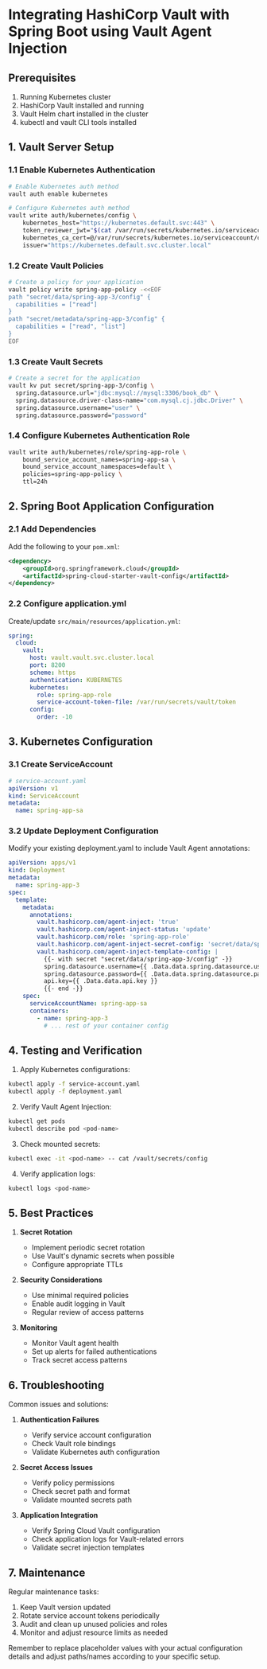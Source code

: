 # Integrating HashiCorp Vault with Spring Boot using Vault Agent Injection

## Prerequisites

1. Running Kubernetes cluster
2. HashiCorp Vault installed and running
3. Vault Helm chart installed in the cluster
4. kubectl and vault CLI tools installed

## 1. Vault Server Setup

### 1.1 Enable Kubernetes Authentication
```bash
# Enable Kubernetes auth method
vault auth enable kubernetes

# Configure Kubernetes auth method
vault write auth/kubernetes/config \
    kubernetes_host="https://kubernetes.default.svc:443" \
    token_reviewer_jwt="$(cat /var/run/secrets/kubernetes.io/serviceaccount/token)" \
    kubernetes_ca_cert=@/var/run/secrets/kubernetes.io/serviceaccount/ca.crt \
    issuer="https://kubernetes.default.svc.cluster.local"
```

### 1.2 Create Vault Policies
```bash
# Create a policy for your application
vault policy write spring-app-policy -<<EOF
path "secret/data/spring-app-3/config" {
  capabilities = ["read"]
}
path "secret/metadata/spring-app-3/config" {
  capabilities = ["read", "list"]
}
EOF
```

### 1.3 Create Vault Secrets
```bash
# Create a secret for the application
vault kv put secret/spring-app-3/config \
  spring.datasource.url="jdbc:mysql://mysql:3306/book_db" \
  spring.datasource.driver-class-name="com.mysql.cj.jdbc.Driver" \
  spring.datasource.username="user" \
  spring.datasource.password="password"
```

### 1.4 Configure Kubernetes Authentication Role
```bash
vault write auth/kubernetes/role/spring-app-role \
    bound_service_account_names=spring-app-sa \
    bound_service_account_namespaces=default \
    policies=spring-app-policy \
    ttl=24h
```

## 2. Spring Boot Application Configuration

### 2.1 Add Dependencies
Add the following to your `pom.xml`:
```xml
<dependency>
    <groupId>org.springframework.cloud</groupId>
    <artifactId>spring-cloud-starter-vault-config</artifactId>
</dependency>
```

### 2.2 Configure application.yml
Create/update `src/main/resources/application.yml`:
```yaml
spring:
  cloud:
    vault:
      host: vault.vault.svc.cluster.local
      port: 8200
      scheme: https
      authentication: KUBERNETES
      kubernetes:
        role: spring-app-role
        service-account-token-file: /var/run/secrets/vault/token
      config:
        order: -10
```

## 3. Kubernetes Configuration

### 3.1 Create ServiceAccount
```yaml
# service-account.yaml
apiVersion: v1
kind: ServiceAccount
metadata:
  name: spring-app-sa
```

### 3.2 Update Deployment Configuration
Modify your existing deployment.yaml to include Vault Agent annotations:
```yaml
apiVersion: apps/v1
kind: Deployment
metadata:
  name: spring-app-3
spec:
  template:
    metadata:
      annotations:
        vault.hashicorp.com/agent-inject: 'true'
        vault.hashicorp.com/agent-inject-status: 'update'
        vault.hashicorp.com/role: 'spring-app-role'
        vault.hashicorp.com/agent-inject-secret-config: 'secret/data/spring-app-3/config'
        vault.hashicorp.com/agent-inject-template-config: |
          {{- with secret "secret/data/spring-app-3/config" -}}
          spring.datasource.username={{ .Data.data.spring.datasource.username }}
          spring.datasource.password={{ .Data.data.spring.datasource.password }}
          api.key={{ .Data.data.api.key }}
          {{- end -}}
    spec:
      serviceAccountName: spring-app-sa
      containers:
        - name: spring-app-3
          # ... rest of your container config
```

## 4. Testing and Verification

1. Apply Kubernetes configurations:
```bash
kubectl apply -f service-account.yaml
kubectl apply -f deployment.yaml
```

2. Verify Vault Agent Injection:
```bash
kubectl get pods
kubectl describe pod <pod-name>
```

3. Check mounted secrets:
```bash
kubectl exec -it <pod-name> -- cat /vault/secrets/config
```

4. Verify application logs:
```bash
kubectl logs <pod-name>
```

## 5. Best Practices

1. **Secret Rotation**
   - Implement periodic secret rotation
   - Use Vault's dynamic secrets when possible
   - Configure appropriate TTLs

2. **Security Considerations**
   - Use minimal required policies
   - Enable audit logging in Vault
   - Regular review of access patterns

3. **Monitoring**
   - Monitor Vault agent health
   - Set up alerts for failed authentications
   - Track secret access patterns

## 6. Troubleshooting

Common issues and solutions:

1. **Authentication Failures**
   - Verify service account configuration
   - Check Vault role bindings
   - Validate Kubernetes auth configuration

2. **Secret Access Issues**
   - Verify policy permissions
   - Check secret path and format
   - Validate mounted secrets path

3. **Application Integration**
   - Verify Spring Cloud Vault configuration
   - Check application logs for Vault-related errors
   - Validate secret injection templates

## 7. Maintenance

Regular maintenance tasks:

1. Keep Vault version updated
2. Rotate service account tokens periodically
3. Audit and clean up unused policies and roles
4. Monitor and adjust resource limits as needed

Remember to replace placeholder values with your actual configuration details and adjust paths/names according to your specific setup.
